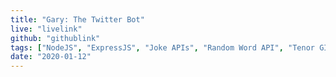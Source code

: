 ```yaml
---
title: "Gary: The Twitter Bot"
live: "livelink"
github: "githublink"
tags: ["NodeJS", "ExpressJS", "Joke APIs", "Random Word API", "Tenor GIF API"]
date: "2020-01-12"
---
```

